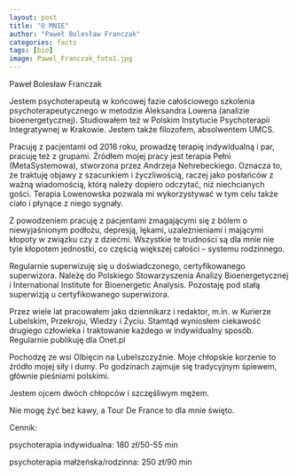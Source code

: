 ```yaml
---
layout: post
title: "O MNIE"
author: "Paweł Bolesław Franczak"
categories: facts
tags: [bio]
image: Pawel_Franczak_foto1.jpg
---
```

Paweł Bolesław Franczak

Jestem psychoterapeutą w końcowej fazie całościowego szkolenia psychoterapeutycznego w metodzie Aleksandra Lowena (analizie bioenergetycznej). Studiowałem też w Polskim Instytucie Psychoterapii Integratywnej w Krakowie. Jestem także filozofem, absolwentem UMCS.

Pracuję z pacjentami od 2016 roku, prowadzę terapię indywidualną i par, pracuję też z grupami. Źródłem mojej pracy jest terapia Pełni (MetaSystemowa), stworzona przez Andrzeja Nehrebeckiego. Oznacza to, że traktuję objawy z szacunkiem i życzliwością, raczej jako posłańców z ważną wiadomością, którą należy dopiero odczytać, niż niechcianych gości. Terapia Lowenowska pozwala mi wykorzystywać w tym celu także ciało i płynące z niego sygnały.

Z powodzeniem pracuję z pacjentami zmagającymi się z bólem o niewyjaśnionym podłożu, depresją, lękami, uzależnieniami i mającymi kłopoty w związku czy z dziećmi. Wszystkie te trudności są dla mnie nie tyle kłopotem jednostki, co częścią większej całości – systemu rodzinnego.

Regularnie superwizuję się u doświadczonego, certyfikowanego superwizora. Należę do Polskiego Stowarzyszenia Analizy Bioenergetycznej i International Institute for Bioenergetic Analysis. Pozostaję pod stałą superwizją u certyfikowanego superwizora.

Przez wiele lat pracowałem jako dziennikarz i redaktor, m.in. w Kurierze Lubelskim, Przekroju, Wiedzy i Życiu. Stamtąd wyniosłem ciekawość drugiego człowieka i traktowanie każdego w indywidualny sposób. Regularnie publikuję dla Onet.pl

Pochodzę ze wsi Olbięcin na Lubelszczyźnie. Moje chłopskie korzenie to źródło mojej siły i dumy. Po godzinach zajmuje się tradycyjnym śpiewem, głównie pieśniami polskimi. 

Jestem ojcem dwóch chłopców i szczęśliwym mężem. 

Nie mogę żyć bez kawy, a Tour De France to dla mnie święto.



Cennik:

psychoterapia indywidualna: 180 zł/50-55 min

psychoterapia małżeńska/rodzinna: 250 zł/90 min
